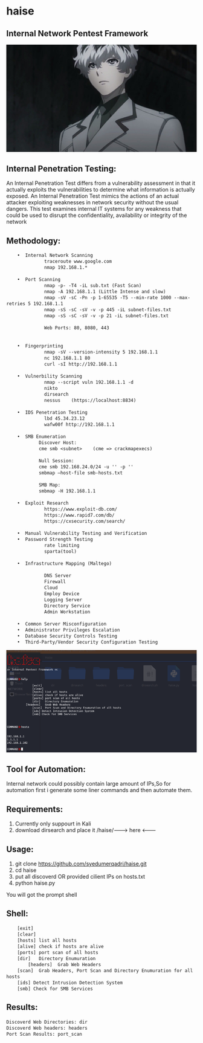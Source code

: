# haise
## Internal Network Pentest Framework
![](https://github.com/syedumerqadri/haise/blob/master/image.jpg)


## Internal Penetration Testing:

An Internal Penetration Test differs from a vulnerability assessment in that it actually exploits the vulnerabilities to determine what information is actually exposed. An Internal Penetration Test mimics the actions of an actual attacker exploiting weaknesses in network security without the usual dangers. This test examines internal IT systems for any weakness that could be used to disrupt the confidentiality, availability or integrity of the network

## Methodology:

        •  Internal Network Scanning
                  traceroute www.google.com
                  nmap 192.168.1.*
        
        •  Port Scanning
                  nmap -p- -T4 -iL sub.txt (Fast Scan)
                  nmap -A 192.168.1.1 (Little Intense and slow)
                  nmap -sV -sC -Pn -p 1-65535 -T5 --min-rate 1000 --max-retries 5 192.168.1.1
                  nmap -sS -sC -sV -v -p 445 -iL subnet-files.txt
                  nmap -sS -sC -sV -v -p 21 -iL subnet-files.txt

                  Web Ports: 80, 8080, 443

                  
        •  Fingerprinting
                  nmap -sV --version-intensity 5 192.168.1.1
                  nc 192.168.1.1 80
                  curl -sI http://192.168.1.1

        •  Vulnerbility Scanning
                  nmap --script vuln 192.168.1.1 -d
                  nikto
                  dirsearch
                  nessus    (https://localhost:8834)
        
        •  IDS Penetration Testing
                  lbd 45.34.23.12
                  wafw00f http://192.168.1.1  
    
        •  SMB Enumeration
                Discover Host:
                cme smb <subnet>    (cme => crackmapexecs)

                Null Session:
                cme smb 192.168.24.0/24 -u '' -p ''
                smbmap –host-file smb-hosts.txt

                SMB Map:
                smbmap -H 192.168.1.1

        •  Exploit Research
                  https://www.exploit-db.com/
                  https://www.rapid7.com/db/
                  https://cxsecurity.com/search/       

        •  Manual Vulnerability Testing and Verification
        •  Password Strength Testing
                  rate limiting
                  sparta(tool)

        •  Infrastructure Mapping (Maltego)

                  DNS Server
                  Firewall
                  Cloud
                  Employ Device
                  Logging Server
                  Directory Service
                  Admin Workstation

        •  Common Server Misconfiguration                                                           
        •  Administrator Privileges Escalation
        •  Database Security Controls Testing    
        •  Third-Party/Vendor Security Configuration Testing

![](https://github.com/syedumerqadri/haise/blob/master/ss.png)

## Tool for Automation:
Internal network could possibly contain large amount of IPs,So for automation first i generate some
liner commands and then automate them.

## Requirements:
1. Currently only suppourt in Kali
2. download dirsearch and place it /haise/---> here <---

## Usage:
1. git clone https://github.com/syedumerqadri/haise.git
2. cd haise
3. put all discoverd OR provided cilient IPs on hosts.txt
4. python haise.py

You will got the prompt shell

## Shell:
		[exit]
		[clear]
		[hosts]	list all hosts
		[alive]	check if hosts are alive
		[ports]	port scan of all hosts
		[dir]	Directory Enumuration
	        [headers]  Grab Web Headers
		[scan]	Grab Headers, Port Scan and Directory Enumuration for all hosts 
		[ids] Detect Intrusion Detection System
		[smb] Check for SMB Services


## Results:
	Discoverd Web Directories: dir
	Discoverd Web headers: headers
    Port Scan Results: port_scan




